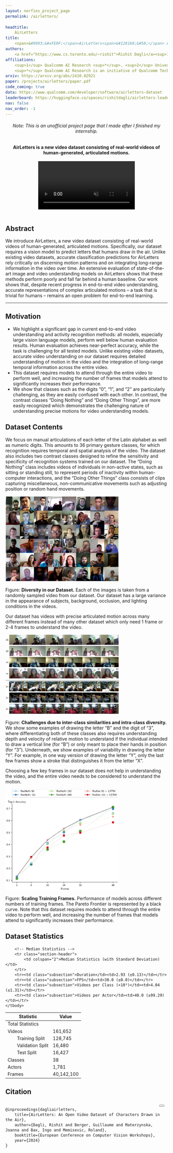 ```yaml
---
layout: nerfies_project_page
permalink: /airletters/

headtitle:
    AirLetters
title:
    <span>&#9993;&#xFE0F;</span>AirLetters<span>&#128168;&#58;</span> An Open Video Dataset of Characters Drawn in the Air
authors:
    <a href="https://www.cs.toronto.edu/~rishit">Rishit Dagli</a><sup>1,2</sup>, <a href="https://scholar.google.ca/citations?user=OY4_O9UAAAAJ&hl=en">Guillaume Berger</a><sup>1</sup>, <a href="https://joaanna.github.io/">Joanna Materzynska</a><sup>3</sup>, <a href="https://scholar.google.com/citations?user=eXWO8nwAAAAJ&hl=en">Ingo Bax</a><sup>1</sup>, <a href="http://www.iro.umontreal.ca/~memisevr/">Roland Memisevic</a><sup>1</sup>
affiliations:
    <sup>1</sup> Qualcomm AI Research <sup>*</sup>, <sup>2</sup> University of Toronto, <sup>3</sup> MIT<br>
    <sup>*</sup> Qualcomm AI Research is an initiative of Qualcomm Technologies, Inc.
arxiv: https://arxiv.org/abs/2410.02921
paper: /projects/airletters/paper.pdf
code_coming: true
data: https://www.qualcomm.com/developer/software/airletters-dataset
leaderboard: https://huggingface.co/spaces/rishitdagli/airletters-leaderboard
nav: false
nav_order: -1
---
```

<div class="container" style="text-align: center;">
  <h6 class="subtitle has-text-centered">
      Note: This is an unofficial project page that I made after I finished my internship. 
  </h6>
</div>
<section class="hero">
  <div class="container" style="text-align: center;">
    <h4 class="subtitle has-text-centered">
        <span class="dnerf">AirLetters</span> is a new video dataset consisting of real-world videos of human-generated, articulated motions.
    </h4>
    <video poster="" id="steve" autoplay muted loop playsinline style="margin: 0 auto; display: block; max-width: 100%; height: auto;">
      <source src="../assets/img/airletters/con.mp4" type="video/mp4">
    </video>
  </div>
</section><br/>

<div class="columns is-centered has-text-centered">
    <div class="column is-four-fifths">
        <h2>Abstract</h2>
        <div class="content has-text-justified">
We introduce AirLetters, a new video dataset consisting of real-world videos of human-generated, articulated motions. Specifically, our dataset requires a vision model to predict letters that humans draw in the air. Unlike existing video datasets, accurate classification predictions for AirLetters rely critically on discerning motion patterns and on integrating long-range information in the video over time. An extensive evaluation of state-of-the-art image and video understanding models on AirLetters shows that these methods perform poorly and fall far behind a human baseline. Our work shows that, despite recent progress in end-to-end video understanding, accurate representations of complex articulated motions – a task that is trivial for humans – remains an open problem for end-to-end learning.
        </div>
    </div>
</div>

---

<h2 id="motivation">Motivation</h2>

- We highlight a significant gap in current end-to-end video understanding and activity recognition methods: all models, especially large vision language models, perform well below human evaluation results. Human evaluation achieves near-perfect accuracy, while the task is challenging for all tested models. Unlike existing video datasets, accurate video understanding on our dataset requires detailed understanding of motion in the video and the integration of long-range temporal information across the entire video.
- This dataset requires models to attend through the entire video to perform well, and increasing the number of frames that models attend to significantly increases their performance.
- We show that classes such as the digits “0”, “1”, and “2” are particularly challenging, as they are easily confused with each other. In contrast, the contrast classes “Doing Nothing” and “Doing Other Things”, are more easily recognized which demonstrates the challenging nature of understanding precise motions for video understanding models.

<h2 id="contents">Dataset Contents</h2>

We focus on manual articulations of each letter of the Latin alphabet as well as numeric digits. This amounts to 36 primary gesture classes, for which recognition requires temporal and spatial analysis of the video. The dataset also includes two contrast classes designed to refine the sensitivity and specificity of recognition systems trained on our dataset. The “Doing Nothing” class includes videos of individuals in non-active states, such as sitting or standing still, to represent periods of inactivity within human-computer interactions, and the “Doing Other Things” class consists of clips capturing miscellaneous, non-communicative movements such as adjusting position or random hand movements.

<div class="content has-text-justified">
  <img src="../assets/img/airletters/air-letter-crowd-workers.jpg" style="max-width: 70%; margin: 0 auto;">
  <p>Figure: <b>Diversity in our Dataset.</b> Each of the images is taken from a randomly sampled video from our dataset. Our dataset has a large variance in the appearance of subjects, background, occlusion, and lighting conditions in the videos.</p>
</div>

Our dataset has videos with precise articulated motion across many different frames instead of many other dataset which only need 1 frame or 2-4 frames to understand the video.

<div class="content has-text-justified">
  <img src="../assets/img/airletters/variation.png" style="max-width: 70%; margin: 0 auto;">
  <p>Figure: <b>Challenges due to inter-class similarities and intra-class diversity.</b> We show some examples of drawing the letter “B” and the digit of “3”, where differentiating both of these classes also requires understanding depth and velocity of relative motion to understand if the individual intended to draw a vertical line (for “B”) or only meant to place their hands in position (for “3”). Underneath, we show examples of variability in drawing the letter “Y”. For example, in one way version of drawing the letter “Y”, only the last few frames show a stroke that distinguishes it from the letter “X”.</p>
</div>

Choosing a few key frames in our dataset does not help in understanding the video, and the entire video needs to be considered to understand the motion.

<div class="content has-text-justified">
  <img src="../assets/img/airletters/scaling.png" style="max-width: 70%; margin: 0 auto;">
  <p>Figure: <b>Scaling Training Frames.</b> Performance of models across different numbers of training frames. The Pareto Frontier is represented by a black curve. Note that this dataset requires models to attend through the entire video to perform well, and increasing the number of frames that models attend to significantly increases their performance.</p>
</div>

<h2 id="stats">Dataset Statistics</h2>

<table>
    <thead>
        <tr>
            <th>Statistic</th>
            <th>Value</th>
        </tr>
    </thead>
    <tbody>
        <!-- Total Statistics -->
        <tr class="section-header">
            <td colspan="2">Total Statistics</td>
        </tr>
        <tr><td class="subsection">Videos</td><td>161,652</td></tr>
<tr><td class="subsection" style="padding-left: 36px;">Training Split</td><td>128,745</td></tr>
<tr><td class="subsection" style="padding-left: 36px;">Validation Split</td><td>16,480</td></tr>
<tr><td class="subsection" style="padding-left: 36px;">Test Split</td><td>16,427</td></tr>
        <tr><td class="subsection">Classes</td><td>38</td></tr>
        <tr><td class="subsection">Actors</td><td>1,781</td></tr>
        <tr><td class="subsection">Frames</td><td>40,142,100</td></tr>
        
        <!-- Median Statistics -->
        <tr class="section-header">
            <td colspan="2">Median Statistics (with Standard Deviation)</td>
        </tr>
        <tr><td class="subsection">Duration</td><td>2.93 (±0.13)</td></tr>
        <tr><td class="subsection">FPS</td><td>30.0 (±0.0)</td></tr>
        <tr><td class="subsection">Videos per Class (×10³)</td><td>4.04 (±1.31)</td></tr>
        <tr><td class="subsection">Videos per Actor</td><td>40.0 (±99.29)</td></tr>
    </tbody>
</table>

<h2 id="citation">Citation</h2>

<div style="position: relative;">
  <pre><code id="citationCode">
@inproceedings{dagliairletters,
    title={AirLetters: An Open Video Dataset of Characters Drawn in the Air},
    author={Dagli, Rishit and Berger, Guillaume and Materzynska, Joanna and Bax, Ingo and Memisevic, Roland},
    booktitle={European Conference on Computer Vision Workshops},
    year={2024}
}</code></pre>
  <button class="button is-small is-dark" onclick="copyCitation()" style="position: absolute; top: 10px; right: 10px;">
    <span class="icon">
      <i class="fas fa-copy"></i>
    </span>
  </button>
</div>

<script>
  function copyCitation() {
    var citationCode = document.getElementById("citationCode").innerText;
    navigator.clipboard.writeText(citationCode);
  }
</script>